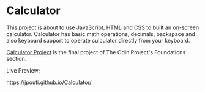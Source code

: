 # Calculator

This project is about to use JavaScript, HTML and CSS to built an on-screen calculator. Calculator has basic math operations, decimals, backspace and also keyboard support to operate culculator directly from your keyboard.

[Calculator Project](https://www.theodinproject.com/paths/foundations/courses/foundations/lessons/calculator) is the final project of The Odin Project's Foundations section.

Live Preview;

https://jpouti.github.io/Calculator/